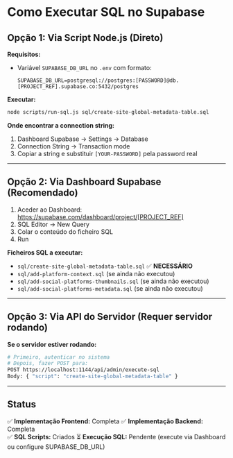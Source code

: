 # Como Executar SQL no Supabase

## Opção 1: Via Script Node.js (Direto)

**Requisitos:**
- Variável `SUPABASE_DB_URL` no `.env` com formato:
  ```
  SUPABASE_DB_URL=postgresql://postgres:[PASSWORD]@db.[PROJECT_REF].supabase.co:5432/postgres
  ```

**Executar:**
```bash
node scripts/run-sql.js sql/create-site-global-metadata-table.sql
```

**Onde encontrar a connection string:**
1. Dashboard Supabase → Settings → Database
2. Connection String → Transaction mode
3. Copiar a string e substituir `[YOUR-PASSWORD]` pela password real

---

## Opção 2: Via Dashboard Supabase (Recomendado)

1. Aceder ao Dashboard: https://supabase.com/dashboard/project/[PROJECT_REF]
2. SQL Editor → New Query
3. Colar o conteúdo do ficheiro SQL
4. Run

**Ficheiros SQL a executar:**
- `sql/create-site-global-metadata-table.sql` ✅ **NECESSÁRIO**
- `sql/add-platform-context.sql` (se ainda não executou)
- `sql/add-social-platforms-thumbnails.sql` (se ainda não executou)
- `sql/add-social-platforms-metadata.sql` (se ainda não executou)

---

## Opção 3: Via API do Servidor (Requer servidor rodando)

**Se o servidor estiver rodando:**
```bash
# Primeiro, autenticar no sistema
# Depois, fazer POST para:
POST https://localhost:1144/api/admin/execute-sql
Body: { "script": "create-site-global-metadata-table" }
```

---

## Status

✅ **Implementação Frontend:** Completa
✅ **Implementação Backend:** Completa  
✅ **SQL Scripts:** Criados
⏳ **Execução SQL:** Pendente (execute via Dashboard ou configure SUPABASE_DB_URL)

